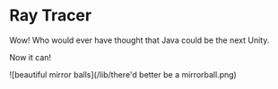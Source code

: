 # Ray Tracer

Wow! Who would ever have thought that Java could be the next Unity.

Now it can!

![beautiful mirror balls](/lib/there'd better be a mirrorball.png)
